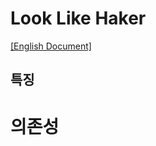 # Look Like Haker

[[English Document]](https://github.com/sejin0104/look-like-haker/blob/main/README.md)

## 특징

# 의존성
